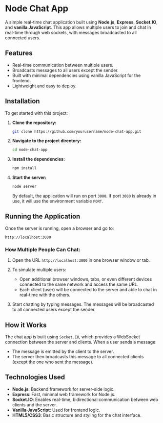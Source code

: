 
# Node Chat App

A simple real-time chat application built using **Node.js**, **Express**, **Socket.IO**, and **vanilla JavaScript**. This app allows multiple users to join and chat in real-time through web sockets, with messages broadcasted to all connected users.

## Features

- Real-time communication between multiple users.
- Broadcasts messages to all users except the sender.
- Built with minimal dependencies using vanilla JavaScript for the frontend.
- Lightweight and easy to deploy.

## Installation

To get started with this project:

1. **Clone the repository:**
   ```bash
   git clone https://github.com/yourusername/node-chat-app.git
   ```

2. **Navigate to the project directory:**
   ```bash
   cd node-chat-app
   ```

3. **Install the dependencies:**
   ```bash
   npm install
   ```

4. **Start the server:**
   ```bash
   node server
   ```
   By default, the application will run on port `3000`. If port `3000` is already in use, it will use the environment variable `PORT`.

## Running the Application

Once the server is running, open a browser and go to:
```
http://localhost:3000
```

### How Multiple People Can Chat:

1. Open the URL `http://localhost:3000` in one browser window or tab.
2. To simulate multiple users:
   - Open additional browser windows, tabs, or even different devices connected to the same network and access the same URL.
   - Each client (user) will be connected to the server and able to chat in real-time with the others.
   
3. Start chatting by typing messages. The messages will be broadcasted to all connected users except the sender.

## How it Works

The chat app is built using `Socket.IO`, which provides a WebSocket connection between the server and clients. When a user sends a message:
- The message is emitted by the client to the server.
- The server then broadcasts this message to all connected clients (except the one who sent the message).

## Technologies Used

- **Node.js**: Backend framework for server-side logic.
- **Express**: Fast, minimal web framework for Node.js.
- **Socket.IO**: Enables real-time, bidirectional communication between web clients and the server.
- **Vanilla JavaScript**: Used for frontend logic.
- **HTML5/CSS3**: Basic structure and styling for the chat interface.

